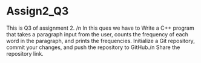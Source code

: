 # Assign2_Q3

This is Q3 of assignment 2. /n
In this ques we have to Write a C++ program that takes a paragraph input from the user, counts the frequency of each word in the paragraph,
and prints the frequencies. Initialize a Git repository, commit your changes, and push the repository to GitHub./n
Share the repository link.
